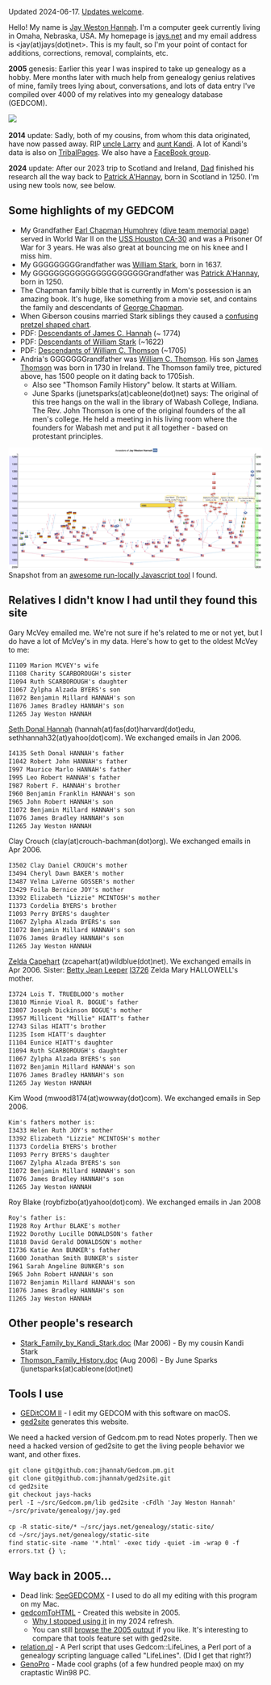 Updated 2024-06-17. [Updates welcome](https://github.com/jhannah/jays.net/issues).

Hello! My name is [Jay Weston Hannah](http://jays.net/genealogy/static-site/I1265.html).
I'm a computer geek currently living in Omaha, Nebraska, USA.
My homepage is [jays.net](http://jays.net)
and my email address is &lt;jay(at)jays(dot)net&gt;.
This is my fault, so I'm your point of contact for additions, corrections, removal, complaints, etc.

**2005** genesis: Earlier this year I was inspired to take up genealogy as a hobby. Mere months later with much
help from genealogy genius relatives of mine, family trees lying about, conversations, and lots of data entry I've
compiled over 4000 of my relatives into my genealogy database (GEDCOM).

![](thomson_big.jpg)

**2014** update: Sadly, both of my cousins, from whom this data originated, have now passed away. RIP
[uncle Larry](http://jays.net/genealogy/static-site/I954.html) and 
[aunt Kandi](http://jays.net/genealogy/static-site/I2.html).
A lot of Kandi's data is also on [TribalPages](http://starkreeder.tribalpages.com).
We also have a [FaceBook group](https://www.facebook.com/groups/StarkReeder).

**2024** update: After our 2023 trip to Scotland and Ireland,
[Dad](http://jays.net/genealogy/static-site/I1076.html) finished his research all the way back to
[Patrick A'Hannay](http://jays.net/genealogy/static-site/I4183.html), born in Scotland in 1250.
I'm using new tools now, see below.

## Some highlights of my GEDCOM

* My Grandfather [Earl Chapman Humphrey](http://jays.net/genealogy/static-site/I1581.html)
([dive team memorial page](https://usshoustondive.com/divers/jay_hannah/)) served in World War II on the
[USS Houston CA-30](http://www.usshouston.org/) and was a Prisoner Of War for 3 years.
He was also great at bouncing me on his knee and I miss him.
* My GGGGGGGGGrandfather was [William Stark](http://jays.net/genealogy/static-site/I894.html), born in 1637.
* My GGGGGGGGGGGGGGGGGGGGGGrandfather was [Patrick A'Hannay](http://jays.net/genealogy/static-site/I4183.html), born in 1250.
* The Chapman family bible that is currently in Mom's possession is an amazing book.
It's huge, like something from a movie set, and contains the family and descendants of
[George Chapman](http://jays.net/genealogy/static-site/I3992.html).
* When Giberson cousins married Stark siblings they caused a 
[confusing pretzel shaped chart](http://jays.net/genealogy/starks_and_gibersons.png).
* PDF: [Descendants of James C. Hannah](hannah.pdf) (~ 1774)
* PDF: [Descendants of William Stark](stark.pdf) (~1622)
* PDF: [Descendants of William C. Thomson](thomson.pdf) (~1705)
* Andria's GGGGGGGrandfather was [William C. Thomson](http://jays.net/genealogy/static-site/I4062.html).
His son [James Thomson](http://jays.net/genealogy/static-site/I4089.html) was born in 1730 in Ireland.
The Thomson family tree, pictured above, has 1500 people on it dating back to 1705ish.
  * Also see "Thomson Family History" below. It starts at William.
  * June Sparks (junetsparks(at)cableone(dot)net) says: The original of this tree hangs on the wall in the
  library of Wabash College, Indiana. The Rev. John Thomson is one of the original founders of the all men's
  college. He held a meeting in his living room where the founders for Wabash met and put it all together - based
  on protestant principles.

![](jay_ancestors.png)
Snapshot from an [awesome run-locally Javascript tool](https://learnforeverlearn.com/ancestors/) I found.

## Relatives I didn't know I had until they found this site

Gary McVey emailed me. We're not sure if he's related to me or not yet, but I do have
a lot of McVey's in my data. Here's how to get to the oldest McVey to me:
```
I1109 Marion MCVEY's wife 
I1108 Charity SCARBOROUGH's sister 
I1094 Ruth SCARBOROUGH's daughter 
I1067 Zylpha Alzada BYERS's son 
I1072 Benjamin Millard HANNAH's son 
I1076 James Bradley HANNAH's son 
I1265 Jay Weston HANNAH 

```
[Seth Donal Hannah](http://www.myspace.com/devilmob) (hannah(at)fas(dot)harvard(dot)edu, sethhannah32(at)yahoo(dot)com).
   We exchanged emails in Jan 2006.
```
I4135 Seth Donal HANNAH's father
I1042 Robert John HANNAH's father
I997 Maurice Marlo HANNAH's father
I995 Leo Robert HANNAH's father
I987 Robert F. HANNAH's brother
I960 Benjamin Franklin HANNAH's son
I965 John Robert HANNAH's son
I1072 Benjamin Millard HANNAH's son
I1076 James Bradley HANNAH's son
I1265 Jay Weston HANNAH
```

Clay Crouch (clay(at)crouch-bachman(dot)org).
   We exchanged emails in Apr 2006.
```
I3502 Clay Daniel CROUCH's mother
I3494 Cheryl Dawn BAKER's mother
I3487 Velma LaVerne GOSSER's mother
I3429 Foila Bernice JOY's mother
I3392 Elizabeth "Lizzie" MCINTOSH's mother
I1373 Cordelia BYERS's brother
I1093 Perry BYERS's daughter
I1067 Zylpha Alzada BYERS's son
I1072 Benjamin Millard HANNAH's son
I1076 James Bradley HANNAH's son
I1265 Jay Weston HANNAH
```

[Zelda Capehart](http://freepages.genealogy.rootsweb.com/~mcapehart/) (zcapehart(at)wildblue(dot)net).
   We exchanged emails in Apr 2006.
   Sister: [Betty Jean Leeper](http://freepages.genealogy.rootsweb.com/~jeanlee/)
[I3726](http://jays.net/genealogy/static-site/I3726.html) Zelda Mary HALLOWELL's mother.
```
I3724 Lois T. TRUEBLOOD's mother
I3810 Minnie Vioal R. BOGUE's father
I3807 Joseph Dickinson BOGUE's mother
I3957 Millicent "Millie" HIATT's father
I2743 Silas HIATT's brother
I1235 Isom HIATT's daughter
I1104 Eunice HIATT's daughter
I1094 Ruth SCARBOROUGH's daughter
I1067 Zylpha Alzada BYERS's son
I1072 Benjamin Millard HANNAH's son
I1076 James Bradley HANNAH's son
I1265 Jay Weston HANNAH
```

Kim Wood (mwood8174(at)wowway(dot)com).
   We exchanged emails in Sep 2006.
```
Kim's fathers mother is:
I3433 Helen Ruth JOY's mother
I3392 Elizabeth "Lizzie" MCINTOSH's mother
I1373 Cordelia BYERS's brother
I1093 Perry BYERS's daughter
I1067 Zylpha Alzada BYERS's son
I1072 Benjamin Millard HANNAH's son
I1076 James Bradley HANNAH's son
I1265 Jay Weston HANNAH
```

Roy Blake (roybfizbo(at)yahoo(dot)com).
   We exchanged emails in Jan 2008
```
Roy's father is:
I1928 Roy Arthur BLAKE's mother
I1922 Dorothy Lucille DONALDSON's father
I1818 David Gerald DONALDSON's mother
I1736 Katie Ann BUNKER's father
I1600 Jonathan Smith BUNKER's sister
I961 Sarah Angeline BUNKER's son
I965 John Robert HANNAH's son
I1072 Benjamin Millard HANNAH's son
I1076 James Bradley HANNAH's son
I1265 Jay Weston HANNAH 
```

## Other people's research

* [Stark_Family_by_Kandi_Stark.doc](Stark_Family_by_Kandi_Stark.doc) (Mar 2006) - By my cousin Kandi Stark
* [Thomson_Family_History.doc](Thomson_Family_History.doc) (Aug 2006) - By June Sparks (junetsparks(at)cableone(dot)net)

## Tools I use

* [GEDitCOM II](https://geditcom.com) - I edit my GEDCOM with this software on macOS.
* [ged2site](https://github.com/nigelhorne/ged2site) generates this website.

We need a hacked version of Gedcom.pm to read Notes properly.
Then we need a hacked version of ged2site to get the living people behavior we want, and other fixes.

```
git clone git@github.com:jhannah/Gedcom.pm.git
git clone git@github.com:jhannah/ged2site.git
cd ged2site
git checkout jays-hacks
perl -I ~/src/Gedcom.pm/lib ged2site -cFdlh 'Jay Weston Hannah' ~/src/private/genealogy/jay.ged

cp -R static-site/* ~/src/jays.net/genealogy/static-site/
cd ~/src/jays.net/genealogy/static-site
find static-site -name '*.html' -exec tidy -quiet -im -wrap 0 -f errors.txt {} \;
```

## Way back in 2005...

* Dead link: [SeeGEDCOMX](http://www.dcs.qmul.ac.uk/~keithc/family-history/see-gedcom/) -
  I used to do all my editing with this program on my Mac.
* [gedcomToHTML](https://github.com/danio/gedcomtohtml) -
  Created this website in 2005.
  * [Why I stopped using it](https://github.com/jhannah/gedcomtohtml/blob/master/jays_changes.md) in my 2024 refresh.
  * You can still [browse the 2005 output](http://jays.net/genealogy/Html/I1265.html) if you like.
    It's interesting to compare that tools feature set with ged2site.
* [relation.pl](https://github.com/jhannah/jays.net/blob/main/genealogy/relation.pl) -
  A Perl script that uses Gedcom::LifeLines, a Perl port of a genealogy
  scripting language called "LifeLines". (Did I get that right?)
* [GenoPro](http://www.genopro.com) - Made cool graphs (of a few hundred people max) on my craptastic Win98 PC.
